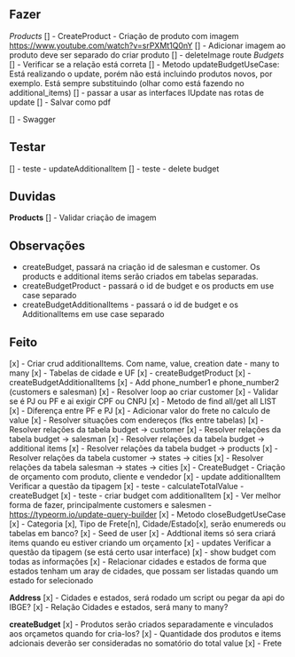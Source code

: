 ## Fazer

_Products_
[] - CreateProduct - Criação de produto com imagem https://www.youtube.com/watch?v=srPXMt1Q0nY
[] - Adicionar imagem ao produto deve ser separado do criar produto
[] - deleteImage route
_Budgets_
[] - Verificar se a relação está correta
[] - Metodo updateBudgetUseCase: Está realizando o update, porém não está incluindo produtos novos, por exemplo. Está sempre substituindo (olhar como está fazendo no additional_items)
[] - passar a usar as interfaces IUpdate nas rotas de update
[] - Salvar como pdf

[] - Swagger

## Testar

[] - teste - updateAdditionalItem
[] - teste - delete budget

## Duvidas

**Products**
[] - Validar criação de imagem

## Observações

- createBudget, passará na criação id de salesman e customer. Os products e additional items serão criados em tabelas separadas.
- createBudgetProduct - passará o id de budget e os products em use case separado
- createBudgetAdditionalItems - passará o id de budget e os AdditionalItems em use case separado

## Feito

[x] - Criar crud additionalItems. Com name, value, creation date - many to many
[x] - Tabelas de cidade e UF
[x] - createBudgetProduct
[x] - createBudgetAdditionalItems
[x] - Add phone_number1 e phone_number2 (customers e salesman)
[x] - Resolver loop ao criar customer
[x] - Validar se é PJ ou PF e ai exigir CPF ou CNPJ
[x] - Metodo de find all/get all LIST
[x] - Diferença entre PF e PJ
[x] - Adicionar valor do frete no calculo de value
[x] - Resolver situações com endereços (fks entre tabelas)
[x] - Resolver relações da tabela budget -> customer
[x] - Resolver relações da tabela budget -> salesman
[x] - Resolver relações da tabela budget -> additional items
[x] - Resolver relações da tabela budget -> products
[x] - Resolver relações da tabela customer -> states -> cities
[x] - Resolver relações da tabela salesman -> states -> cities
[x] - CreateBudget - Criação de orçamento com produto, cliente e vendedor
[x] - update additionalItem Verificar a questão da tipagem
[x] - teste - calculateTotalValue - createBudget
[x] - teste - criar budget com additionalItem
[x] - Ver melhor forma de fazer, principalmente customers e salesmen - https://typeorm.io/update-query-builder
[x] - Metodo closeBudgetUseCase
[x] - Categoria [x], Tipo de Frete[n], Cidade/Estado[x], serão enumereds ou tabelas em banco?
[x] - Seed de user
[x] - Addtional items só sera criará items quando eu estiver criando um orçamento
[x] - updates Verificar a questão da tipagem (se está certo usar interface)
[x] - show budget com todas as informações
[x] - Relacionar cidades e estados de forma que estados tenham um aray de cidades, que possam ser listadas quando um estado for selecionado

**Address**
[x] - Cidades e estados, será rodado um script ou pegar da api do IBGE?
[x] - Relação Cidades e estados, será many to many?

**createBudget**
[x] - Produtos serão criados separadamente e vinculados aos orçametos quando for cria-los?
[x] - Quantidade dos produtos e items adcionais deverão ser consideradas no somatório do total value
[x] - Frete
